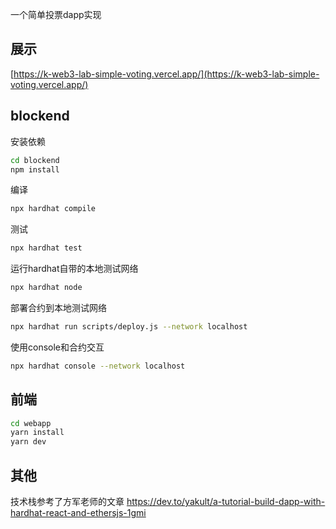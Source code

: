 一个简单投票dapp实现

## 展示
[https://k-web3-lab-simple-voting.vercel.app/](https://k-web3-lab-simple-voting.vercel.app/)

## blockend
安装依赖
```sh
cd blockend
npm install
```

编译
```sh
npx hardhat compile
```

测试
```sh
npx hardhat test
```

运行hardhat自带的本地测试网络
```sh
npx hardhat node
```

部署合约到本地测试网络
```sh
npx hardhat run scripts/deploy.js --network localhost
```

使用console和合约交互
```sh
npx hardhat console --network localhost
```

## 前端
```sh
cd webapp
yarn install
yarn dev
```

## 其他
技术栈参考了方军老师的文章 https://dev.to/yakult/a-tutorial-build-dapp-with-hardhat-react-and-ethersjs-1gmi
